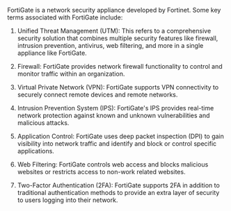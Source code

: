 FortiGate is a network security appliance developed by Fortinet. Some key terms associated with FortiGate include:

1. Unified Threat Management (UTM): This refers to a comprehensive security solution that combines multiple security features like firewall, intrusion prevention, antivirus, web filtering, and more in a single appliance like FortiGate.

2. Firewall: FortiGate provides network firewall functionality to control and monitor traffic within an organization.

3. Virtual Private Network (VPN): FortiGate supports VPN connectivity to securely connect remote devices and remote networks.

4. Intrusion Prevention System (IPS): FortiGate's IPS provides real-time network protection against known and unknown vulnerabilities and malicious attacks.

5. Application Control: FortiGate uses deep packet inspection (DPI) to gain visibility into network traffic and identify and block or control specific applications.

6. Web Filtering: FortiGate controls web access and blocks malicious websites or restricts access to non-work related websites.

7. Two-Factor Authentication (2FA): FortiGate supports 2FA in addition to traditional authentication methods to provide an extra layer of security to users logging into their network.
